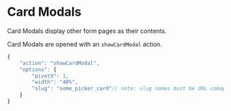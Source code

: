 # Card Modals

Card Modals display other form pages as their contents. 

Card Modals are opened with an `showCardModal` action.

```javascript
{
    "action": "showCardModal",
    "options": {
        "pivotX": 1,
        "width": "40%",
        "slug": "some_picker_card"// note: slug names must be URL comaptible
    }
}
```



